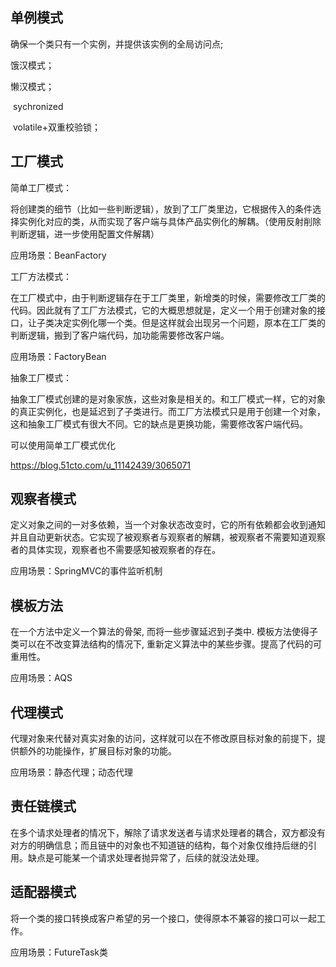 ## 单例模式

确保一个类只有一个实例，并提供该实例的全局访问点;

饿汉模式；

懒汉模式；

​	sychronized

​	volatile+双重校验锁；



## 工厂模式

简单工厂模式：

将创建类的细节（比如一些判断逻辑），放到了工厂类里边，它根据传入的条件选择实例化对应的类，从而实现了客户端与具体产品实例化的解耦。（使用反射削除判断逻辑，进一步使用配置文件解耦）

应用场景：BeanFactory

工厂方法模式：

在工厂模式中，由于判断逻辑存在于工厂类里，新增类的时候，需要修改工厂类的代码。因此就有了工厂方法模式，它的大概思想就是，定义一个用于创建对象的接口，让子类决定实例化哪一个类。但是这样就会出现另一个问题，原本在工厂类的判断逻辑，搬到了客户端代码，加功能需要修改客户端。

应用场景：FactoryBean

抽象工厂模式：

抽象工厂模式创建的是对象家族，这些对象是相关的。和工厂模式一样，它的对象的真正实例化，也是延迟到了子类进行。而工厂方法模式只是用于创建一个对象，这和抽象工厂模式有很大不同。它的缺点是更换功能，需要修改客户端代码。

可以使用简单工厂模式优化

https://blog.51cto.com/u_11142439/3065071



## 观察者模式

定义对象之间的一对多依赖，当一个对象状态改变时，它的所有依赖都会收到通知并且自动更新状态。它实现了被观察者与观察者的解耦，被观察者不需要知道观察者的具体实现，观察者也不需要感知被观察者的存在。

应用场景：SpringMVC的事件监听机制

## 模板方法

在一个方法中定义一个算法的骨架, 而将一些步骤延迟到子类中. 模板方法使得子类可以在不改变算法结构的情况下, 重新定义算法中的某些步骤。提高了代码的可重用性。

应用场景：AQS

## 代理模式

代理对象来代替对真实对象的访问，这样就可以在不修改原目标对象的前提下，提供额外的功能操作，扩展目标对象的功能。

应用场景：静态代理；动态代理

## 责任链模式

在多个请求处理者的情况下，解除了请求发送者与请求处理者的耦合，双方都没有对方的明确信息；而且链中的对象也不知道链的结构，每个对象仅维持后继的引用。缺点是可能某一个请求处理者抛异常了，后续的就没法处理。



## 适配器模式

将一个类的接口转换成客户希望的另一个接口，使得原本不兼容的接口可以一起工作。

应用场景：FutureTask类